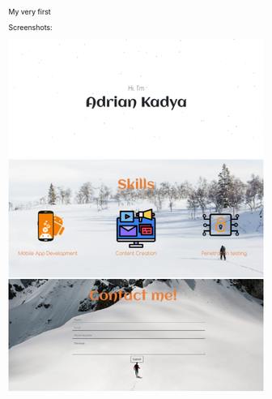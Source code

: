 My very first

Screenshots:

![HomePage](/src/screenshots/home.png)
![skills](/src/screenshots/skills.png)
![get-in-touch](/src/screenshots/get-in-touch.png)
